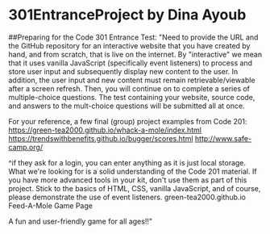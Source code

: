 # 301EntranceProject by Dina Ayoub

##Preparing for the Code 301 Entrance Test:
"Need to provide the URL and the GitHub repository for an interactive website that you have created by hand, and from scratch, that is live on the internet. By "interactive" we mean that it uses vanilla JavaScript (specifically event listeners) to process and store user input and subsequently display new content to the user. In addition, the user input and new content must remain retrievable/viewable after a screen refresh. Then, you will continue on to complete a series of multiple-choice questions. The test containing your website, source code, and answers to the mult-choice questions will be submitted all at once.

For your reference, a few final (group) project examples from Code 201:
https://green-tea2000.github.io/whack-a-mole/index.html
https://trendswithbenefits.github.io/bugger/scores.html
http://www.safe-camp.org/

^if they ask for a login, you can enter anything as it is just local storage.
What we're looking for is a solid understanding of the Code 201 material. If you have more advanced tools in your kit, don't use them as part of this project. Stick to the basics of HTML, CSS, vanilla JavaScript, and of course, please demonstrate the use of event listeners.
green-tea2000.github.io
Feed-A-Mole Game Page

A fun and user-friendly game for all ages!!"